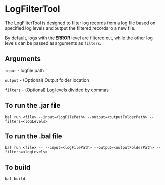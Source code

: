 # LogFilterTool

The LogFilterTool is designed to filter log records from a log file based on specified log levels and output the filtered records to a new file.

By default, logs with the **ERROR** level are filtered out, while the other log levels can be passed as arguments as `filters`.

## Arguments

`input` - logfile path

`output` - (Optional) Output folder location

`filters` - (Optional) Log levels divided by commas

## To run the .jar file

```
bal run <file> --input=<logFilePath> --output=<outputFolderPath> --filters=<logLevels>
```

## To run the .bal file

```
bal run <file> -- --input=<logFilePath> --output=<outputFolderPath> --filters=<logLevels>
```

## To build

```
bal build
```


